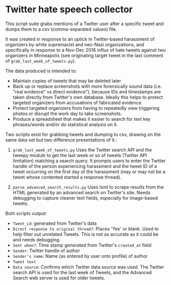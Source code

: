 Twitter hate speech collector
=============================

This script suite grabs mentions of a Twitter user after a specific tweet and dumps them to a csv (comma-separated values) file.

It was created in response to an uptick in Twitter-based harassment of organizers by white supremacist and neo-Nazi organizations, and specifically in response to a Nov-Dec 2016 influx of hate tweets against two organizers in Minneapolis (see originating target tweet in the last comment of ```grab_last_week_of_tweets.py```).

The data produced is intended to:
+ Maintain copies of tweets that may be deleted later
+ Back up or replace screenshots with more forensically sound data (i.e. "real evidence" vs direct evidence"), because IDs and timestamps are taken directly from Twitter's own database. Ideally this helps to protect targeted organizers from accusations of fabricated evidence.
+ Protect targeted organizers from having to repeatedly view triggering photos or disrupt the work day to take screenshots.
+ Produce a spreadsheet that makes it easier to search for text key phrases/words and/or do statistical analysis on it.


Two scripts exist for grabbing tweets and dumping to csv, drawing on the same data set but two difference presentations of it.:

1. ```grab_last_week_of_tweets.py``` Uses the Twitter search API and the tweepy module to get the last week or so of tweets (Twitter API limitation) matching a search query. It prompts users to enter the Twitter handle of the person experiencing harassment and the tweet ID of a tweet occurring on the first day of the harassment (may or may not be a tweet whose contented started a response thread).

2. ```parse_advanced_search_results.py``` Uses lxml to scrape results from the HTML generated by an advanced search on Twitter's site. Needs debugging to capture cleaner text fields, especially for image-based tweets.


Both scripts output:
+ ```Tweet_id```: generated from Twitter's data
+ ```Direct response to original thread?```: Places 'Yes' or blank. Used to help filter out unrelated Tweets. This is not as accurate as it could be and needs debugging.
+ ```Sent when?```: Time stamp generated from Twitter's ```created_at``` field
+ ```Sender```: Twitter handle of author
+ ```Sender's name```: Name (as entered by user onto profile) of author
+ ```Tweet text```
+ ```Data source```: Confirms which Twitter data source was used. The Twitter search API is used for the last week of Tweets, and the Advanced Search web server is used for older tweets.
